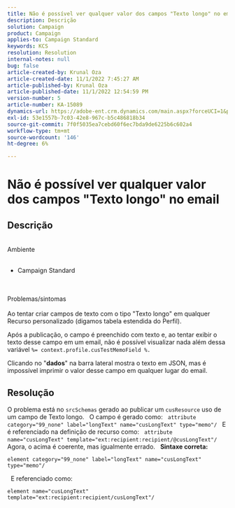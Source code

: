 ```yaml
---
title: Não é possível ver qualquer valor dos campos "Texto longo" no email
description: Descrição
solution: Campaign
product: Campaign
applies-to: Campaign Standard
keywords: KCS
resolution: Resolution
internal-notes: null
bug: false
article-created-by: Krunal Oza
article-created-date: 11/1/2022 7:45:27 AM
article-published-by: Krunal Oza
article-published-date: 11/1/2022 12:54:59 PM
version-number: 5
article-number: KA-15089
dynamics-url: https://adobe-ent.crm.dynamics.com/main.aspx?forceUCI=1&pagetype=entityrecord&etn=knowledgearticle&id=1a8ce124-b959-ed11-9561-6045bd0067ea
exl-id: 53e1557b-7c03-42e8-967c-b5c486818b34
source-git-commit: 7f0f5035ea7cebd60f6ec7bda9de6225b6c602a4
workflow-type: tm+mt
source-wordcount: '146'
ht-degree: 6%

---
```


# Não é possível ver qualquer valor dos campos &quot;Texto longo&quot; no email

## Descrição

<br>Ambiente<br><br>
- Campaign Standard



<br><br>Problemas/sintomas<br><br>
Ao tentar criar campos de texto com o tipo &quot;Texto longo&quot; em qualquer Recurso personalizado (digamos tabela estendida do Perfil).

Após a publicação, o campo é preenchido com texto e, ao tentar exibir o texto desse campo em um email, não é possível visualizar nada além dessa variável `%= context.profile.cusTestMemoField %.`

Clicando no &quot;<b>dados</b>&quot; na barra lateral mostra o texto em JSON, mas é impossível imprimir o valor desse campo em qualquer lugar do email.


## Resolução


O problema está no `srcSchemas` gerado ao publicar um `cusResource` uso de um campo de Texto longo.
 
O campo é gerado como:
 
`attribute category="99_none" label="longText" name="cusLongText" type="memo"/`
 
E é referenciado na definição de recurso como:
 
`attribute name="cusLongText" template="ext:recipient:recipient/@cusLongText"/`
 
Agora, o acima é coerente, mas igualmente errado.
 
<b>Sintaxe correta:</b>


```
element category="99_none" label="longText" name="cusLongText" type="memo"/
```


 
E referenciado como:


```
element name="cusLongText" template="ext:recipient:recipient/cusLongText"/
```
